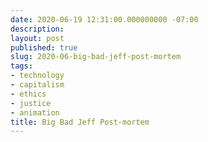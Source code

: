 ```yaml
---
date: 2020-06-19 12:31:00.000000000 -07:00
description:
layout: post
published: true
slug: 2020-06-big-bad-jeff-post-mortem
tags:
- technology
- capitalism
- ethics
- justice
- animation
title: Big Bad Jeff Post-mortem
---
```

